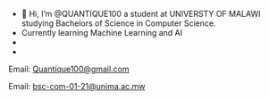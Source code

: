 - 👋 Hi, I’m @QUANTIQUE100 a student at UNIVERSTY OF MALAWI studying Bachelors of Science in Computer Science.
- Currently learning Machine Learning and AI
- 
- 
Email: Quantique100@gmail.com

Email: bsc-com-01-21@unima.ac.mw
